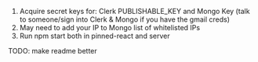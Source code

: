 1. Acquire secret keys for: Clerk PUBLISHABLE_KEY and Mongo Key (talk to someone/sign into Clerk & Mongo if you have the gmail creds)
2. May need to add your IP to Mongo list of whitelisted IPs
3. Run npm start both in pinned-react and server

TODO: make readme better
